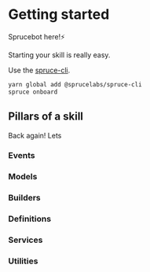# Getting started

Sprucebot here!⚡️️️️️️️️️️️️ 

Starting your skill is really easy.

Use the [spruce-cli](https://github.com/sprucelabsai/spruce-cli).

```bash
yarn global add @sprucelabs/spruce-cli
spruce onboard
```

## Pillars of a skill

Back again! Lets 

### Events
### Models
### Builders
### Definitions
### Services
### Utilities